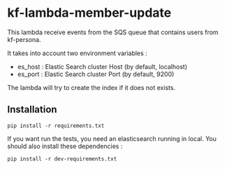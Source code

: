 # kf-lambda-member-update

This lambda receive events from the SQS queue that contains users from kf-persona.

It takes into account two environment variables :
- es_host : Elastic Search cluster Host (by default, localhost)
- es_port : Elastic Search cluster Port (by default, 9200)

The lambda will try to create the index if it does not exists.

## Installation

```
pip install -r requirements.txt
```

If you want run the tests, you need an elasticsearch running in local. 
You should also install these dependencies :
```
pip install -r dev-requirements.txt
```
